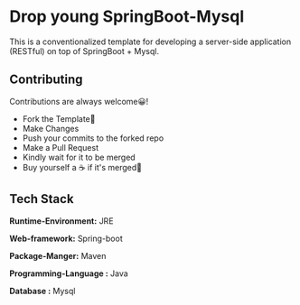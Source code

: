 # Drop young SpringBoot-Mysql

This is a conventionalized template for developing a server-side application (RESTful) on top of SpringBoot + Mysql.

## Contributing

Contributions are always welcome😀!

- Fork the Template🍴
- Make Changes
- Push your commits to the forked repo
- Make a Pull Request
- Kindly wait for it to be merged
- Buy yourself a ☕ if it's merged🎉

  
## Tech Stack


**Runtime-Environment:** JRE

**Web-framework:** Spring-boot

**Package-Manger:** Maven

**Programming-Language :** Java

**Database :** Mysql


